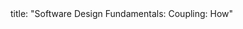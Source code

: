 <frontmatter>
title: "Software Design Fundamentals: Coupling: How"
</frontmatter>

<include src="navbar.md" boilerplate />

<include src="unit-inPage-asFlat.md" boilerplate />